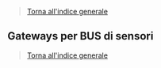 >[Torna all'indice generale](index.md)
## **Gateways per BUS di sensori**



>[Torna all'indice generale](index.md)



